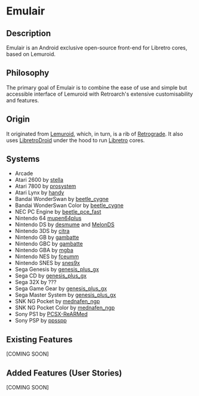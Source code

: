 # Emulair

## Description
Emulair is an Android exclusive open-source front-end for Libretro cores, based on Lemuroid.

## Philosophy
The primary goal of Emulair is to combine the ease of use and simple but accessible interface of Lemuroid with Retroarch's extensive customisability and features.

## Origin
It originated from [Lemuroid](https://github.com/Swordfish90/Lemuroid), which, in turn, is a rib of [Retrograde](https://github.com/retrograde/retrograde-android). It also uses [LibretroDroid](https://github.com/Swordfish90/LibretroDroid) under the hood to run [Libretro](https://github.com/libretro) cores.

## Systems
- Arcade
- Atari 2600 by [stella](https://docs.libretro.com/library/stella/)
- Atari 7800 by [prosystem](https://docs.libretro.com/library/prosystem/)
- Atari Lynx by [handy](https://docs.libretro.com/library/handy/)
- Bandai WonderSwan by [beetle_cygne](https://docs.libretro.com/library/beetle_cygne/)
- Bandai WonderSwan Color by [beetle_cygne](https://docs.libretro.com/library/beetle_cygne/)
- NEC PC Engine by [beetle_pce_fast](https://docs.libretro.com/library/beetle_pce_fast/)
- Nintendo 64 [mupen64plus](https://docs.libretro.com/library/mupen64plus/)
- Nintendo DS by [desmume](https://docs.libretro.com/library/desmume/) and [MelonDS](https://docs.libretro.com/library/melonds/)
- Nintendo 3DS by [citra](https://docs.libretro.com/library/citra/)
- Nintendo GB by [gambatte](https://docs.libretro.com/library/gambatte/)
- Nintendo GBC by [gambatte](https://docs.libretro.com/library/gambatte/)
- Nintendo GBA by [mgba](https://docs.libretro.com/library/mgba/)
- Nintendo NES by [fceumm](https://docs.libretro.com/library/fceumm/)
- Nintendo SNES by [snes9x](https://docs.libretro.com/library/snes9x/)
- Sega Genesis by [genesis_plus_gx](https://docs.libretro.com/library/genesis_plus_gx/)
- Sega CD by [genesis_plus_gx](https://docs.libretro.com/library/genesis_plus_gx/)
- Sega 32X by ???
- Sega Game Gear by [genesis_plus_gx](https://docs.libretro.com/library/genesis_plus_gx/)
- Sega Master System by [genesis_plus_gx](https://docs.libretro.com/library/genesis_plus_gx/)
- SNK NG Pocket by [mednafen_ngp](https://docs.libretro.com/library/beetle_neopop/)
- SNK NG Pocket Color by [mednafen_ngp](https://docs.libretro.com/library/beetle_neopop/)
- Sony PS1 by [PCSX-ReARMed](https://docs.libretro.com/library/pcsx_rearmed/)
- Sony PSP by [ppsspp](https://docs.libretro.com/library/ppsspp/)

## Existing Features
[COMING SOON]

## Added Features (User Stories)
[COMING SOON]
